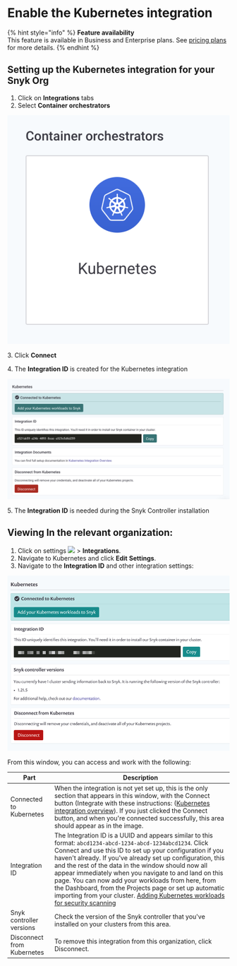 # Enable the Kubernetes integration

{% hint style="info" %}
**Feature availability**\
This feature is available in Business and Enterprise plans. See [pricing plans](https://snyk.io/plans/) for more details.
{% endhint %}

## Setting up the Kubernetes integration for your Snyk Org

1. Click on **Integrations** tabs
2. Select **Container orchestrators**

![](<../../../../.gitbook/assets/image (66).png>)

3\. Click **Connect**

4\. The **Integration ID** is created for the Kubernetes integration

![](<../../../../.gitbook/assets/image (93).png>)

5\. The **Integration ID** is needed during the Snyk Controller installation

## Viewing In the relevant organization:

1. Click on settings ![](../../../../.gitbook/assets/cog\_icon.png) > **Integrations**.
2. Navigate to Kubernetes and click **Edit** **Settings**.
3. Navigate to the **Integration ID** and other integration settings:

![](../../../../.gitbook/assets/uuid-03a03790-d87e-6260-4ffc-dc474ce014fa-en.gif)

From this window, you can access and work with the following:

| Part                       | Description                                                                                                                                                                                                                                                                                                                                                                                                                                                                                                                                                                                                                                      |
| -------------------------- | ------------------------------------------------------------------------------------------------------------------------------------------------------------------------------------------------------------------------------------------------------------------------------------------------------------------------------------------------------------------------------------------------------------------------------------------------------------------------------------------------------------------------------------------------------------------------------------------------------------------------------------------------ |
| Connected to Kubernetes    | When the integration is not yet set up, this is the only section that appears in this window, with the Connect button (Integrate with these instructions: ([Kubernetes integration overview](./)). If you just clicked the Connect button, and when you're connected successfully, this area should appear as in the image.                                                                                                                                                                                                                                                                                                                      |
| Integration ID             | The Integration ID is a UUID and appears similar to this format: `abcd1234-abcd-1234-abcd-1234abcd1234`. Click Connect and use this ID to set up your configuration if you haven't already. If you've already set up configuration, this and the rest of the data in the window should now all appear immediately when you navigate to and land on this page. You can now add your workloads from here, from the Dashboard, from the Projects page or set up automatic importing from your cluster. [Adding Kubernetes workloads for security scanning](../kubernetes-integration-features/adding-kubernetes-workloads-for-security-scanning.md) |
| Snyk controller versions   | Check the version of the Snyk controller that you've installed on your clusters from this area.                                                                                                                                                                                                                                                                                                                                                                                                                                                                                                                                                  |
| Disconnect from Kubernetes | To remove this integration from this organization, click Disconnect.                                                                                                                                                                                                                                                                                                                                                                                                                                                                                                                                                                             |
